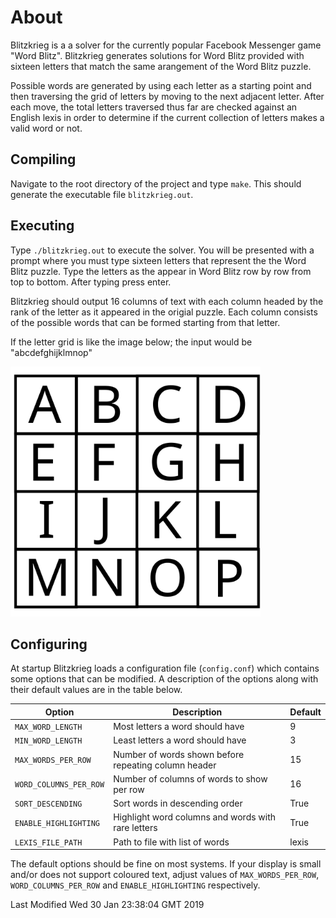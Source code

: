 # About
Blitzkrieg is a a solver for the currently popular Facebook Messenger game
"Word Blitz". Blitzkrieg generates solutions for Word Blitz provided with
sixteen letters that match the same arangement of the Word Blitz puzzle.

Possible words are generated by using each letter as a starting point and then
traversing the grid of letters by moving to the next adjacent letter. After
each move, the total letters traversed thus far are checked against an English
lexis in order to determine if the current collection of letters makes a valid
word or not.

## Compiling
Navigate to the root directory of the project and type `make`. This should
generate the executable file `blitzkrieg.out`.

## Executing
Type `./blitzkrieg.out` to execute the solver. You will be presented with a
prompt where you must type sixteen letters that represent the the Word Blitz
puzzle. Type the letters as the appear in Word Blitz row by row from top to
bottom. After typing press enter.

Blitzkrieg should output 16 columns of text with each column headed by the rank
of the letter as it appeared in the origial puzzle. Each column consists of the
possible words that can be formed starting from that letter.

If the letter grid is like the image below; the input would be "abcdefghijklmnop"

<img src="./images/letter_grid.svg" alt="Letter Grid" width="400" height="400"/>

## Configuring
At startup Blitzkrieg loads a configuration file (`config.conf`) which contains
some options that can be modified. A description of the options along with
their default values are in the table below.

Option                |                       Description                           | Default
----------------------|-------------------------------------------------------------|---------
`MAX_WORD_LENGTH`     |  Most letters a word should have                            | 9                        
`MIN_WORD_LENGTH`     |  Least letters a word should have                           | 3
`MAX_WORDS_PER_ROW`   |  Number of words shown before repeating column header       | 15  
`WORD_COLUMNS_PER_ROW`|  Number of columns of words to show per row                 | 16
`SORT_DESCENDING`     |  Sort words in descending order                             | True
`ENABLE_HIGHLIGHTING` |  Highlight word columns and words with rare letters         | True
`LEXIS_FILE_PATH`     |  Path to file with list of words                            | lexis


The default options should be fine on most systems. If your display is small and/or does not
support coloured text, adjust values of `MAX_WORDS_PER_ROW`, `WORD_COLUMNS_PER_ROW` and
`ENABLE_HIGHLIGHTING` respectively.

Last Modified Wed 30 Jan 23:38:04 GMT 2019
